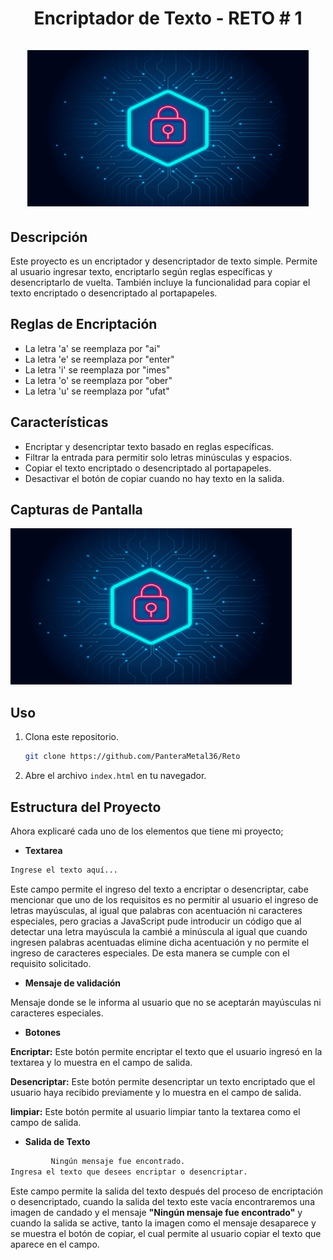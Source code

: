 <div align="center">
  <h1 align="center">
    Encriptador de Texto - RETO # 1
    <br />
    <br />
    <a href="https://github.com">
      <img src="https://github.com/PanteraMetal36/Reto/blob/d70acfdd3245f6791a38007d8f78aa9edb0519ff/img/imgReadme.png" width="450" height="250" alt="imgReadme">
    </a>
  </h1>
</div>

## Descripción

Este proyecto es un encriptador y desencriptador de texto simple. Permite al usuario ingresar texto, encriptarlo según reglas específicas y desencriptarlo de vuelta. También incluye la funcionalidad para copiar el texto encriptado o desencriptado al portapapeles.

## Reglas de Encriptación

- La letra 'a' se reemplaza por "ai"
- La letra 'e' se reemplaza por "enter"
- La letra 'i' se reemplaza por "imes"
- La letra 'o' se reemplaza por "ober"
- La letra 'u' se reemplaza por "ufat"

## Características

- Encriptar y desencriptar texto basado en reglas específicas.
- Filtrar la entrada para permitir solo letras minúsculas y espacios.
- Copiar el texto encriptado o desencriptado al portapapeles.
- Desactivar el botón de copiar cuando no hay texto en la salida.

## Capturas de Pantalla

 <a href="https://github.com">
      <img src="https://github.com/PanteraMetal36/Reto/blob/d70acfdd3245f6791a38007d8f78aa9edb0519ff/img/imgReadme.png" width="450" height="250" alt="imgReadme">
 </a>


## Uso

1. Clona este repositorio.
    ```bash
    git clone https://github.com/PanteraMetal36/Reto
    ```
2. Abre el archivo `index.html` en tu navegador.

## Estructura del Proyecto

Ahora explicaré cada uno de los elementos que tiene mi proyecto;

- **Textarea**
```bash
Ingrese el texto aquí...
```
Este campo permite el ingreso del texto a encriptar o desencriptar, cabe mencionar que uno de los requisitos es no permitir al usuario el ingreso de letras mayúsculas, al igual que palabras
con acentuación ni caracteres especiales, pero gracias a JavaScript pude introducir un código que al detectar una letra mayúscula la cambié a minúscula al igual que cuando ingresen palabras
acentuadas elimine dicha acentuación y no permite el ingreso de caracteres especiales. De esta manera se cumple con el requisito solicitado.

- **Mensaje de validación**

Mensaje donde se le informa al usuario que no se aceptarán mayúsculas ni caracteres especiales.
  
- **Botones**
  
**Encriptar:** Este botón permite encriptar el texto que el usuario ingresó en la textarea y lo muestra en el campo de salida.
  
**Desencriptar:** Este botón permite desencriptar un texto encriptado que el usuario haya recibido previamente y lo muestra en el campo de salida.

**limpiar:** Este botón permite al usuario limpiar tanto la textarea como el campo de salida.

- **Salida de Texto**
```bash
         Ningún mensaje fue encontrado.
Ingresa el texto que desees encriptar o desencriptar.
```
Este campo permite la salida del texto después del proceso de encriptación o desencriptado, cuando la salida del texto este vacía encontraremos una imagen de candado y el mensaje 
**"Ningún mensaje fue encontrado"** y cuando la salida se active, tanto la imagen como el mensaje desaparece y se muestra el botón de copiar, el cual permite al usuario copiar el
texto que aparece en el campo.
